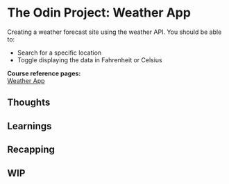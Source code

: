 # The Odin Project: Weather App
Creating a weather forecast site using the weather API. You should be able to:
- Search for a specific location
- Toggle displaying the data in Fahrenheit or Celsius

**Course reference pages:** \
[Weather App](https://www.theodinproject.com/lessons/node-path-javascript-weather-app)

## Thoughts

## Learnings

## Recapping

## WIP